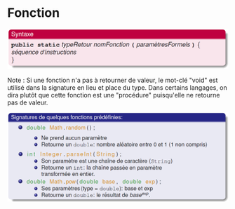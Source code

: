 # Fonction

![](../../.gitbook/assets/image%20%2812%29.png)

Note : Si une fonction n'a pas à retourner de valeur, le mot-clé "void" est utilisé dans la signature en lieu et place du type. Dans certains langages, on dira plutôt que cette fonction est une "procédure" puisqu'elle ne retourne pas de valeur. 

![](../../.gitbook/assets/image%20%287%29.png)


